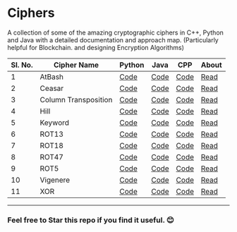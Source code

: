 # Ciphers
A collection of some of the amazing cryptographic ciphers in C++, Python and Java with a detailed documentation and approach map. (Particularly helpful for Blockchain. and designing Encryption Algorithms)

| Sl. No. | Cipher Name | Python | Java | CPP | About | 
|---------|-------------|--------|------|-----|-------|
| 1 | AtBash | [Code](https://github.com/MainakRepositor/Ciphers/blob/master/Atbash.py) | [Code](https://github.com/MainakRepositor/Ciphers/blob/master/Atbash%20Cipher.java) | [Code](https://github.com/MainakRepositor/Ciphers/blob/master/AtBash.cpp) | [Read]() |
| 2 | Ceasar | [Code](https://github.com/MainakRepositor/Ciphers/blob/master/Ceasar.py) | [Code](https://github.com/MainakRepositor/Ciphers/blob/master/Ceasar%20Cipher.java) | [Code](https://github.com/MainakRepositor/Ciphers/blob/master/Ceasar.cpp) | [Read]() |
| 3 | Column Transposition | [Code](https://github.com/MainakRepositor/Ciphers/blob/master/ColTrans.py) | [Code](https://github.com/MainakRepositor/Ciphers/blob/master/ColTrans%20Cipher.java) | [Code](https://github.com/MainakRepositor/Ciphers/blob/master/ColumnTransform.cpp) | [Read]() |
| 4 | Hill | [Code](https://github.com/MainakRepositor/Ciphers/blob/master/Hill.py) | [Code](https://github.com/MainakRepositor/Ciphers/blob/master/Hill%20Cipher.java) | [Code](https://github.com/MainakRepositor/Ciphers/blob/master/Hill.cpp) | [Read]() |
| 5 | Keyword | [Code](https://github.com/MainakRepositor/Ciphers/blob/master/Keyword.py) | [Code](https://github.com/MainakRepositor/Ciphers/blob/master/Keyword%20Cipher.java) | [Code](https://github.com/MainakRepositor/Ciphers/blob/master/Keyword.cpp) | [Read]() |
| 6 | ROT13 | [Code](https://github.com/MainakRepositor/Ciphers/blob/master/ROT13.py) | [Code](https://github.com/MainakRepositor/Ciphers/blob/master/ROT13%20Cipher.java) | [Code]() | [Read](https://github.com/MainakRepositor/Ciphers/blob/master/ROT13.cpp) |
| 7 | ROT18 | [Code](https://github.com/MainakRepositor/Ciphers/blob/master/ROT18.py) | [Code](https://github.com/MainakRepositor/Ciphers/blob/master/ROT%2018%20Cipher.java) | [Code](https://github.com/MainakRepositor/Ciphers/blob/master/ROT18.cpp) | [Read]() |
| 8 | ROT47 | [Code](https://github.com/MainakRepositor/Ciphers/blob/master/ROT47.py) | [Code](https://github.com/MainakRepositor/Ciphers/blob/master/ROT%2047%20Cipher.java) | [Code](https://github.com/MainakRepositor/Ciphers/blob/master/ROT47.cpp) | [Read]() |
| 9 | ROT5 | [Code](https://github.com/MainakRepositor/Ciphers/blob/master/ROT5.py) | [Code](https://github.com/MainakRepositor/Ciphers/blob/master/ROT%205%20Cipher.java) | [Code]() | [Read](https://github.com/MainakRepositor/Ciphers/blob/master/ROT5.cpp) |
| 10 | Vigenere | [Code](https://github.com/MainakRepositor/Ciphers/blob/master/Vigenere.py) | [Code](https://github.com/MainakRepositor/Ciphers/blob/master/Vigenere%20Cipher.java) | [Code](https://github.com/MainakRepositor/Ciphers/blob/master/VigenereCipher.cpp) | [Read]() |
| 11 | XOR | [Code](https://github.com/MainakRepositor/Ciphers/blob/master/XOR.py) | [Code](https://github.com/MainakRepositor/Ciphers/blob/master/XOR%20Cipher.java) | [Code](https://github.com/MainakRepositor/Ciphers/blob/master/XOR.cpp) | [Read]() |

-----------------------------------------------------------

### Feel free to Star this repo if you find it useful. 😊

